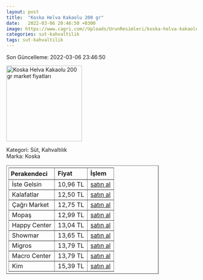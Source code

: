 ```yaml
---
layout: post
title:  "Koska Helva Kakaolu 200 gr"
date:   2022-03-06 20:46:50 +0300
image: https://www.cagri.com//Uploads/UrunResimleri/koska-helva-kakaolu-200-gr-270c.jpg
categories: sut-kahvaltilik
tags: sut-kahvaltilik
---
```


Son Güncelleme: 2022-03-06 23:46:50

<img src="https://www.cagri.com//Uploads/UrunResimleri/koska-helva-kakaolu-200-gr-270c.jpg" width="200" alt="Koska Helva Kakaolu 200 gr market fiyatları" />

Kategori: Süt, Kahvaltılık
<br />
Marka: Koska

<table border="1" style="padding: 5px;width:80%;">
  <tr>
    <td style="padding: 5px;"><strong>Perakendeci</strong></td>
    <td><strong>Fiyat</strong></td>
    <td><strong>İşlem</strong></td>
  </tr>
  <tr>
              <td>İste Gelsin</td>
              <td>10,96 TL</td>
              <td><a target="_blank" href="https://www.istegelsin.com/urun/koska-kakaolu-helva-200-gr_KSK9-AD">satın al</a></td>
            </tr><tr>
              <td>Kalafatlar</td>
              <td>12,50 TL</td>
              <td><a target="_blank" href="https://www.kalafatlar.com/urun/koska-kakaolu-helva-200-gr">satın al</a></td>
            </tr><tr>
              <td>Çağrı Market</td>
              <td>12,75 TL</td>
              <td><a target="_blank" href="https://www.cagri.com/koska-helva-kakaolu-200-gr">satın al</a></td>
            </tr><tr>
              <td>Mopaş</td>
              <td>12,99 TL</td>
              <td><a target="_blank" href="https://www.mopas.com.tr/koska-helva-kakaolu-200-gr/p/93096">satın al</a></td>
            </tr><tr>
              <td>Happy Center</td>
              <td>13,04 TL</td>
              <td><a target="_blank" href="https://www.happycenter.com.tr/Koska_200_Gr_Helva_Kakaolu">satın al</a></td>
            </tr><tr>
              <td>Showmar</td>
              <td>13,65 TL</td>
              <td><a target="_blank" href="https://www.showmar.com.tr/urun/koska-helva-kakaolu-200gr">satın al</a></td>
            </tr><tr>
              <td>Migros</td>
              <td>13,79 TL</td>
              <td><a target="_blank" href="https://www.migros.com.tr/koska-kakaolu-helva-paket-200-g-p-6c085a">satın al</a></td>
            </tr><tr>
              <td>Macro Center</td>
              <td>13,79 TL</td>
              <td><a target="_blank" href="https://www.macrocenter.com.tr/koska-kakaolu-helva-paket-200-g-p-6c085a">satın al</a></td>
            </tr><tr>
              <td>Kim</td>
              <td>15,39 TL</td>
              <td><a target="_blank" href="https://www.kimgeldi.com/koska-helva-200-gr-kakaolu">satın al</a></td>
            </tr>
</table>
